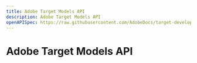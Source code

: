 ```yaml
---
title: Adobe Target Models API
description: Adobe Target Models API
openAPISpec: https://raw.githubusercontent.com/AdobeDocs/target-developers/main/src/models-api.json 
--- 
```


# Adobe Target Models API